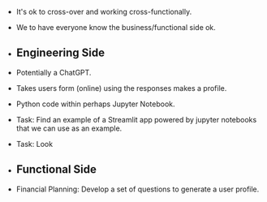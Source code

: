 * It's ok to cross-over and working cross-functionally.
* We to have everyone know the business/functional side ok. 

* ## Engineering Side ##
* Potentially a ChatGPT.
* Takes users form (online) using the responses makes a profile.
* Python code within perhaps Jupyter Notebook.
* Task: Find an example of a Streamlit app powered by jupyter notebooks that we can use as an example.
* Task: Look 

* ## Functional Side ##
* Financial Planning: Develop a set of questions to generate a user profile.


